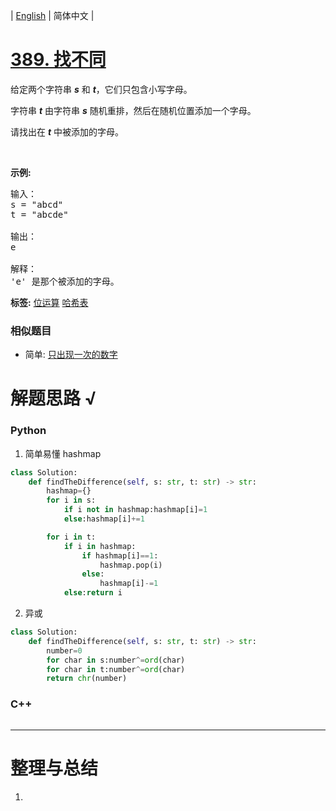 | [English](README_EN.md) | 简体中文 |

# [389. 找不同](https://leetcode-cn.com/problems/find-the-difference)
<p>给定两个字符串 <em><strong>s</strong></em> 和 <em><strong>t</strong></em>，它们只包含小写字母。</p>

<p>字符串&nbsp;<strong><em>t</em></strong>&nbsp;由字符串&nbsp;<strong><em>s</em></strong>&nbsp;随机重排，然后在随机位置添加一个字母。</p>

<p>请找出在 <em><strong>t</strong></em> 中被添加的字母。</p>

<p>&nbsp;</p>

<p><strong>示例:</strong></p>

<pre>输入：
s = &quot;abcd&quot;
t = &quot;abcde&quot;

输出：
e

解释：
&#39;e&#39; 是那个被添加的字母。
</pre>

**标签:**  [位运算](https://leetcode-cn.com/tag/bit-manipulation) [哈希表](https://leetcode-cn.com/tag/hash-table) 
 ### 相似题目
- 简单:	[只出现一次的数字](https://leetcode-cn.com/problems/single-number) 

# 解题思路 √

### Python

1. 简单易懂 hashmap

```python
class Solution:
    def findTheDifference(self, s: str, t: str) -> str:
        hashmap={}
        for i in s:
            if i not in hashmap:hashmap[i]=1
            else:hashmap[i]+=1     

        for i in t:
            if i in hashmap:
                if hashmap[i]==1:
                    hashmap.pop(i)
                else:
                    hashmap[i]-=1
            else:return i
```

2. 异或


```python
class Solution:
    def findTheDifference(self, s: str, t: str) -> str:
        number=0
        for char in s:number^=ord(char)
        for char in t:number^=ord(char)
        return chr(number)
```

### C++

```cpp

```

---



# 整理与总结

1. 